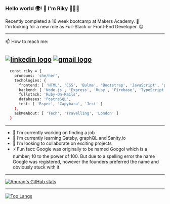### Hello world 🌍! 👋 I'm Riky 👩🏾‍💻

Recently completed a 16 week bootcamp at Makers Academy. 🎉   
I'm looking for a new role as Full-Stack or Front-End Developer. 😊

-----
📫 How to reach me:   

<a href='https://www.linkedin.com/in/rikymoroni/'><img src='https://img.shields.io/badge/LinkedIn-0077B5?style=for-the-badge&logo=linkedin&logoColor=white' alt='linkedin logo'/></a> <a href='mailto:riky.moroni5@gmail.com'><img src='https://img.shields.io/badge/Gmail-D14836?style=for-the-badge&logo=gmail&logoColor=white' alt='gmail logo'/></a>
-----

```bash
  const riky = {
    pronouns: 'she/her',
    techologies: {
      frontend: [ 'HTML', 'CSS', 'Bulma', 'Bootstrap', 'JavaScript', 'p5', 'React.js', 'Dart/Flutter' ],
      backend: [ 'Node.js', 'Express', 'Ruby', 'Firebase', 'TypeScript'],
      fullstack: 'Ruby-On-Rails',
      databases: 'PostreSQL',
      test: [ 'Rspec', 'Capybara', 'Jest' ]
    },
    askMeAbout: [ 'Tech', 'Travelling', 'London' ]
  }
```

----

- 🔭 I’m currently working on finding a job
- 🌱 I’m currently learning Gatsby, graphQL and Sanity.io
- 👯 I’m looking to collaborate on exciting projects
- ⚡ Fun fact: Google was originally to be named Googol which is a number; 10 to the power of 100. But due to a spelling error the name Google was registered, however the founders preferred the name and obviously stuck with it.
<!-- - 🤔 I’m looking for help with ... -->
<!-- - 💬 Ask me about ... -->
----

[![Anurag's GitHub stats](https://github-readme-stats.vercel.app/api?username=Riky5&count_private=true&hide=totalcommits&show_icons=true&theme=tokyonight)](https://github.com/anuraghazra/github-readme-stats)

-----

[![Top Langs](https://github-readme-stats.vercel.app/api/top-langs/?username=Riky5&layout=compact&theme=tokyonight&langs_count=10)](https://github.com/anuraghazra/github-readme-stats)

